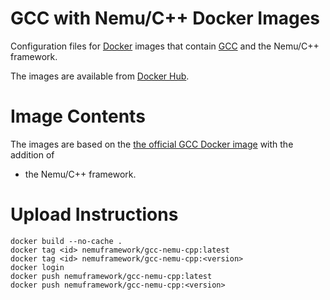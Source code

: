 # GCC with Nemu/C++ Docker Images

Configuration files for [Docker](https://www.docker.com/) images that contain [GCC](https://gcc.gnu.org/) and
the Nemu/C++ framework.

The images are available from [Docker Hub](https://hub.docker.com/r/nemuframework/gcc-nemu-cpp).

# Image Contents

The images are based on the [the official GCC Docker image](https://hub.docker.com/_/gcc) with the addition of
- the Nemu/C++ framework.

# Upload Instructions

```
docker build --no-cache .
docker tag <id> nemuframework/gcc-nemu-cpp:latest
docker tag <id> nemuframework/gcc-nemu-cpp:<version>
docker login
docker push nemuframework/gcc-nemu-cpp:latest
docker push nemuframework/gcc-nemu-cpp:<version>
```
